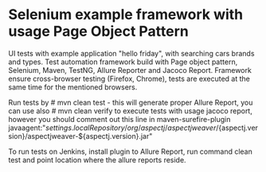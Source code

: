 # Selenium example framework with usage Page Object Pattern
UI tests with example application "hello friday", with searching cars brands and types.
Test automation framework build with Page object pattern, Selenium, Maven, TestNG, Allure Reporter and Jacoco Report.
Framework ensure cross-browser testing (Firefox, Chrome), tests are executed at the same time for the mentioned browsers.

Run tests by # mvn clean test - this will generate proper Allure Report, you can use also # mvn clean verify to execute tests with usage jacoco report, however you should comment out this line in maven-surefire-plugin
<argLine>
                       javaagent:"${settings.localRepository}/org/aspectj/aspectjweaver/${aspectj.version}/aspectjweaver-${aspectj.version}.jar"
                    </argLine>

To run tests on Jenkins, install plugin to Allure Report, run command clean test and point location where the allure reports reside.
